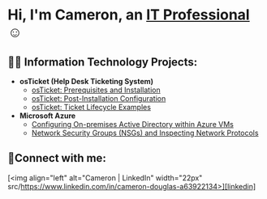 <h1>Hi, I'm Cameron, an <a href="https://linkedin.com/in/cameron-douglas-a63922134">IT Professional</a>☺</h1>

<h2>👨‍💻 Information Technology Projects:</h2>

- <b>osTicket (Help Desk Ticketing System)</b>
   - [osTicket: Prerequisites and Installation](https://github.com/Camerondougla/osticket-prereqs)
  - [osTicket: Post-Installation Configuration](https://github.com/Camerondoula)
  - [osTicket: Ticket Lifecycle Examples](https://github.com/Camerondougla/ticket-lifecycle)
- <b>Microsoft Azure</b>
  - [Configuring On-premises Active Directory within Azure VMs](https://github.com/Camerondougla/configure-ad)
  - [Network Security Groups (NSGs) and Inspecting Network Protocols](https://github.com/Camerondougla/azure-network-protocols)


<h2>🤳Connect with me:</h2>

[<img align="left" alt="Cameron | LinkedIn" width="22px" src/https://www.linkedin.com/in/cameron-douglas-a63922134>][linkedin]


[twitter]: https://twitter.com/Cameron
[instagram]: https://www.instagram.com/Cameron
[linkedin]: https://www.linkedin.com/in/cameron-douglas-a63922134
